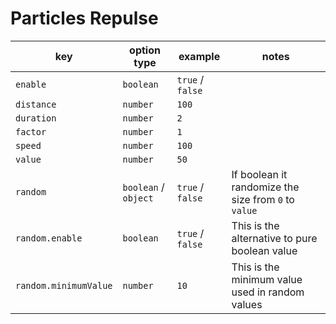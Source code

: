 # Particles Repulse

| key                   | option type          | example          | notes                                                |
| --------------------- | -------------------- | ---------------- | ---------------------------------------------------- |
| `enable`              | `boolean`            | `true` / `false` |                                                      |
| `distance`            | `number`             | `100`            |                                                      |
| `duration`            | `number`             | `2`              |                                                      |
| `factor`              | `number`             | `1`              |                                                      |
| `speed`               | `number`             | `100`            |                                                      |
| `value`               | `number`             | `50`             |                                                      |
| `random`              | `boolean` / `object` | `true` / `false` | If boolean it randomize the size from `0` to `value` |
| `random.enable`       | `boolean`            | `true` / `false` | This is the alternative to pure boolean value        |
| `random.minimumValue` | `number`             | `10`             | This is the minimum value used in random values      |
